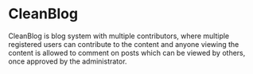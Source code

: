 # CleanBlog
CleanBlog is blog system with multiple contributors, where multiple registered users can contribute to the content and anyone viewing the content is allowed to comment on posts which can be viewed by others, once approved by the administrator.
